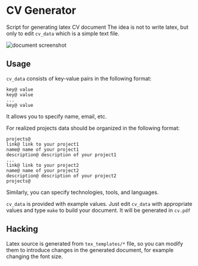 # CV Generator

Script for generating latex CV document
The idea is not to write latex, but only to edit `cv_data` which is a simple text file.

![document screenshot](img/screenshot.png)

## Usage

`cv_data` consists of key-value pairs in the following format:

```
key@ value
key@ value
...
key@ value
```

It allows you to specify name, email, etc.


For realized projects data should be organized in the following format:

```
projects@
link@ link to your project1
name@ name of your project1
description@ description of your project1
...
link@ link to your project2
name@ name of your project2
description@ description of your project2
projects@
```
Similarly, you can specify technologies, tools, and languages.

`cv_data` is provided with example values.
Just edit `cv_data` with appropriate values and type `make` to build your document.
It will be generated in `cv.pdf`

## Hacking

Latex source is generated from `tex_templates/*` file, so you can modify them to introduce changes in the generated document, for example changing the font size.
